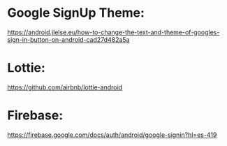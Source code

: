 # Google SignUp Theme:

https://android.jlelse.eu/how-to-change-the-text-and-theme-of-googles-sign-in-button-on-android-cad27d482a5a

# Lottie:

https://github.com/airbnb/lottie-android

# Firebase:

https://firebase.google.com/docs/auth/android/google-signin?hl=es-419

